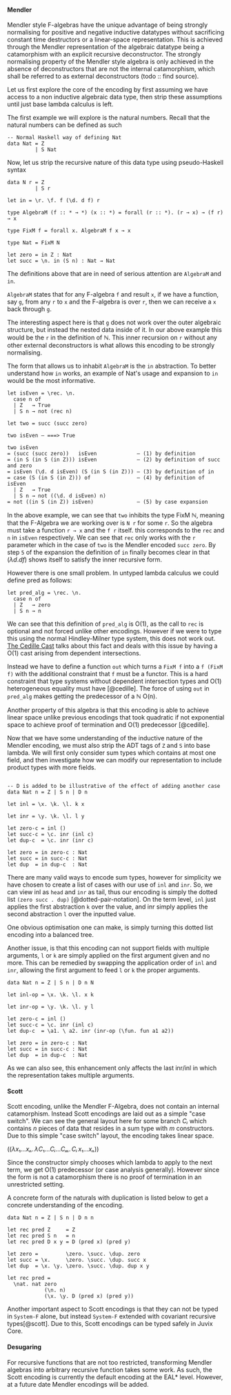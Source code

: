 #### Mendler

Mendler style F-algebras have the unique advantage of being strongly normalising for positive and negative inductive datatypes without sacrificing constant time destructors or a linear-space representation. This is achieved through the Mendler representation of the algebraic datatype being a catamorphism with an explicit recursive deconstructor. The strongly normalising property of the Mendler style algebra is only achieved in the absence of deconstructors that are not the internal catamorphism, which shall be referred to as external deconstructors (todo :: find source).

Let us first explore the core of the encoding by first assuming we have access to a non inductive algebraic data type, then strip these assumptions until just base lambda calculus is left.

The first example we will explore is the natural numbers. Recall that the natural numbers can be defined as such

```
-- Normal Haskell way of defining Nat
data Nat = Z
         | S Nat

```

Now, let us strip the recursive nature of this data type using pseudo-Haskell syntax
```
data N r = Z
         | S r

let in = \r. \f. f (\d. d f) r

type AlgebraM (f :: * → *) (x :: *) = forall (r :: *). (r → x) → (f r) → x

type FixM f = forall x. AlgebraM f x → x

type Nat = FixM N

let zero = in Z : Nat
let succ = \n. in (S n) : Nat → Nat
```

The definitions above that are in need of serious attention are `AlgebraM` and `in`.

`AlgebraM` states that for any F-algebra `f` and result `x`, if we have a function, say `g`, from any `r` to `x` and the F-algebra is over `r`, then we can receive a `x` back through `g`.

The interesting aspect here is that `g` does not work over the outer algebraic structure, but instead the nested data inside of it. In our above example this would be the `r` in the definition of ℕ. This inner recursion on `r` without any other external deconstructors is what allows this encoding to be strongly normalising.

The form that allows us to inhabit `AlgebraM` is the `in` abstraction. To better understand how `in` works, an example of Nat's usage and expansion to `in` would be the most informative.

```
let isEven = \rec. \n.
  case n of
  | Z   → True
  | S n → not (rec n)

let two = succ (succ zero)

two isEven — ===> True

two isEven
= (succ (succ zero))   isEven             — (1) by definition
= (in S (in S (in Z))) isEven             — (2) by definition of succ and zero
= isEven (\d. d isEven) (S (in S (in Z))) — (3) by definition of in
= case (S (in S (in Z))) of               — (4) by definition of isEven
  | Z   → True
  | S n → not ((\d. d isEven) n)
= not ((in S (in Z)) isEven)              — (5) by case expansion
```

In the above example, we can see that `two` inhibits the type FixM ℕ, meaning that the F-Algebra we are working over is `N r` for some `r`. So the algebra must take a function `r → x` and the `f r` itself. this corresponds to the `rec` and `n` in `isEven` respectively. We can see that `rec` only works with the `r` parameter which in the case of `two` is the Mendler encoded `succ zero`. By step `5` of the expansion the definition of `in` finally becomes clear in that $(λd. d f)$ shows itself to satisfy the inner recursive form.

However there is one small problem. In untyped lambda calculus we could define pred as follows:

```
let pred_alg = \rec. \n.
  case n of
  | Z   → zero
  | S n → n
```

We can see that this definition of `pred_alg` is O(1), as the call to `rec` is optional and not forced unlike other encodings. However if we were to type this using the normal Hindley-Milner type system, this does not work out. [The Cedille Cast](https://youtu.be/HqvBBf_cjDo?t=1020) talks about this fact and deals with this issue by having a O(1) cast arising from dependent intersections.

Instead we have to define a function `out` which turns a `FixM f` into a `f (FixM f)` with the additional constraint that `f` must be a functor. This is a hard constraint that type systems without dependent intersection types and O(1) heterogeneous equality must have [@cedille]. The force of using `out` in `pred_alg` makes getting the predecessor of a ℕ O(n).


Another property of this algebra is that this encoding is able to achieve linear space unlike previous encodings that took quadratic if not exponential space to achieve proof of termination and O(1) predecessor [@cedille].

Now that we have some understanding of the inductive nature of the Mendler encoding, we must also strip the ADT tags of `Z` and `S` into base lambda. We will first only consider sum types which contains at most one field, and then investigate how we can modify our representation to include product types with more fields.

```

-- D is added to be illustrative of the effect of adding another case
data Nat n = Z | S n | D n

let inl = \x. \k. \l. k x

let inr = \y. \k. \l. l y

let zero-c = inl ()
let succ-c = \c. inr (inl c)
let dup-c  = \c. inr (inr c)

let zero = in zero-c : Nat
let succ = in succ-c : Nat
let dup  = in dup-c  : Nat
```

There are many valid ways to encode sum types, however for simplicity we have chosen to create a list of cases with our use of `inl` and `inr`. So, we can view inl as `head` and `inr` as tail, thus our encoding is simply the dotted list `(zero succ . dup)` [@dotted-pair-notation]. On the term level, `inl` just applies the first abstraction `k` over the value, and inr simply applies the second abstraction `l` over the inputted value.

One obvious optimisation one can make, is simply turning this dotted list encoding into a balanced tree.

Another issue, is that this encoding can not support fields with multiple arguments, `l` or `k` are simply applied on the first argument given and no more. This can be remedied by swapping the application order of `inl` and `inr`, allowing the first argument to feed `l` or `k` the proper arguments.

```
data Nat n = Z | S n | D n N

let inl-op = \x. \k. \l. x k

let inr-op = \y. \k. \l. y l

let zero-c = inl ()
let succ-c = \c. inr (inl c)
let dup-c  = \a1. \ a2. inr (inr-op (\fun. fun a1 a2))

let zero = in zero-c : Nat
let succ = in succ-c : Nat
let dup  = in dup-c  : Nat

```

As we can also see, this enhancement only affects the last inr/inl in which the representation takes multiple arguments.

#### Scott

Scott encoding, unlike the Mendler F-Algebra, does not contain an internal catamorphism. Instead Scott encodings are laid out as a simple "case switch". We can see the general layout here for some branch $Cᵢ$ which contains $n$ pieces of data that resides in a sum type with $m$ constructors. Due to this simple "case switch" layout, the encoding takes linear space.

$((λx₁…xₙ.\, λC₁…Cᵢ…Cₘ.\, Cᵢ \, x₁…xₙ))$


Since the constructor simply chooses which lambda to apply to the next term, we get O(1) predecessor (or case analysis generally). However since the form is not a catamorphism there is no proof of termination in an unrestricted setting.

A concrete form of the naturals with duplication is listed below to get a concrete understanding of the encoding.

```
data Nat n = Z | S n | D n n

let rec pred Z     = Z
let rec pred S n   = n
let rec pred D x y = D (pred x) (pred y)

let zero =         \zero. \succ. \dup. zero
let succ = \x.     \zero. \succ. \dup. succ x
let dup  = \x. \y. \zero. \succ. \dup. dup x y

let rec pred =
  \nat. nat zero
            (\n. n)
            (\x. \y. D (pred x) (pred y))
```
Another important aspect to Scott encodings is that they can not be typed in `System-F` alone, but instead `System-F` extended with covariant recursive types[@scott]. Due to this, Scott encodings can be typed safely in Juvix Core.

#### Desugaring

For recursive functions that are not too restricted, transforming Mendler algebras into arbitrary recursive function takes some work. As such, the Scott encoding is currently the default encoding at the EAL* level. However, at a future date Mendler encodings will be added.
